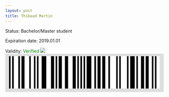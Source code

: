 ```yaml
---
layout: post
title: Thibaud Martin
---
```


Status: Bachelor/Master student

Expiration date: 2019.01.01

Validity: <font color="green"> Verified</font> 
![](/members/img/Thibaud_Martin.png)
![](/members/img/bar.png)
